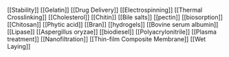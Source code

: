 [[Stability]]
[[Gelatin]]
[[Drug Delivery]]
[[Electrospinning]]
[[Thermal Crosslinking]]
[[Cholesterol]]
[[Chitin]]
[[Bile salts]]
[[pectin]]
[[biosorption]]
[[Chitosan]]
[[Phytic acid]]
[[Bran]]
[[hydrogels]]
[[Bovine serum albumin]]
[[Lipase]]
[[Aspergillus oryzae]]
[[biodiesel]]
[[Polyacrylonitrile]]
[[Plasma treatment]]
[[Nanofiltration]]
[[Thin-film Composite Membrane]]
[[Wet Laying]]
